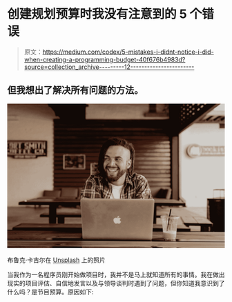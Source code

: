 # 创建规划预算时我没有注意到的 5 个错误

> 原文：<https://medium.com/codex/5-mistakes-i-didnt-notice-i-did-when-creating-a-programming-budget-40f676b4983d?source=collection_archive---------12----------------------->

## 但我想出了解决所有问题的方法。

![](img/f700b24c2fd1fb4538411289d8a5828f.png)

布鲁克·卡吉尔在 [Unsplash](https://unsplash.com?utm_source=medium&utm_medium=referral) 上的照片

当我作为一名程序员刚开始做项目时，我并不是马上就知道所有的事情。我在做出现实的项目评估、自信地发言以及与领导谈判时遇到了问题，但你知道我意识到了什么吗？是节目预算。原因如下: